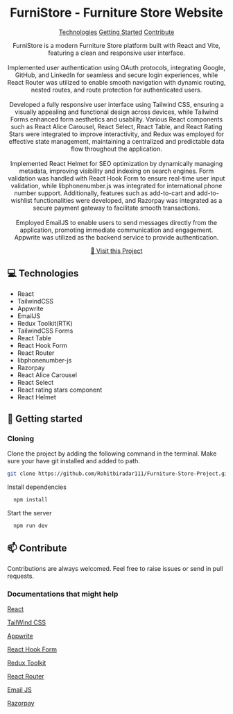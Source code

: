 
<h1 align="center" style="font-weight: bold;">FurniStore - Furniture Store Website</h1>

<p align="center">
<a href="#technologies">Technologies</a>
<a href="#started">Getting Started</a>
<a href="#contribute">Contribute</a> 
</p>


<p align="center">
FurniStore is a modern Furniture Store platform built with React and Vite, featuring a clean and responsive user interface. 
<br>
<br>
Implemented user authentication using OAuth protocols, integrating Google, GitHub, and LinkedIn for seamless and secure login experiences, while React Router was utilized to enable smooth navigation with dynamic routing, nested routes, and route protection for authenticated users.
<br>
<br>
Developed a fully responsive user interface using Tailwind CSS, ensuring a visually appealing and functional design across devices, while Tailwind Forms enhanced form aesthetics and usability. Various React components such as React Alice Carousel, React Select, React Table, and React Rating Stars were integrated to improve interactivity, and Redux was employed for effective state management, maintaining a centralized and predictable data flow throughout the application.
<br>
<br>
Implemented React Helmet for SEO optimization by dynamically managing metadata, improving visibility and indexing on search engines. Form validation was handled with React Hook Form to ensure real-time user input validation, while libphonenumber.js was integrated for international phone number support. Additionally, features such as add-to-cart and add-to-wishlist functionalities were developed, and Razorpay was integrated as a secure payment gateway to facilitate smooth transactions.
<br>
<br>
Employed EmailJS to enable users to send messages directly from the application, promoting immediate communication and engagement. Appwrite was utilized as the backend service to provide authentication.
</p>


<p align="center">
<a href="https://furnistorewebsite.netlify.app/">📱 Visit this Project</a>
</p>

<h2 id="technologies">💻 Technologies</h2>

- React
- TailwindCSS
- Appwrite
- EmailJS
- Redux Toolkit(RTK)
- TailwindCSS Forms
- React Table
- React Hook Form
- React Router
- libphonenumber-js
- Razorpay
- React Alice Carousel
- React Select
- React rating stars component
- React Helmet

<h2 id="started">🚀 Getting started</h2>

 

<h3>Cloning</h3>

Clone the project by adding the following command in the terminal.
Make sure your have git installed and added to path.

```bash
git clone https://github.com/Rohitbiradar111/Furniture-Store-Project.git
```
Install dependencies

```bash
  npm install
```

Start the server

```bash
  npm run dev
```

<h2 id="contribute">📫 Contribute</h2>

Contributions are always welcomed. Feel free to raise issues or send in pull requests.

<h3>Documentations that might help</h3>

[React](https://react.dev/)

[TailWind CSS](https://tailwindcss.com/)

[Appwrite](https://appwrite.io/)

[React Hook Form](https://react-hook-form.com/)

[Redux Toolkit](https://redux-toolkit.js.org/)

[React Router](https://reactrouter.com/)

[Email JS](https://www.emailjs.com/)

[Razorpay](https://razorpay.com/)
